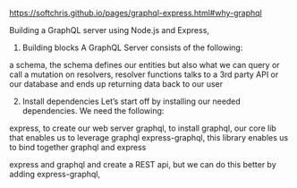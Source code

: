 https://softchris.github.io/pages/graphql-express.html#why-graphql

Building a GraphQL server using Node.js and Express,


1. Building blocks
A GraphQL Server consists of the following:

a schema, the schema defines our entities but also what we can query or call a mutation on
resolvers, resolver functions talks to a 3rd party API or our database and ends up returning data back to our user

2. Install dependencies
Let’s start off by installing our needed dependencies. We need the following:

express, to create our web server
graphql, to install graphql, our core lib that enables us to leverage graphql
express-graphql, this library enables us to bind together graphql and express

express and graphql and create a REST api, but we can do this better by adding express-graphql,